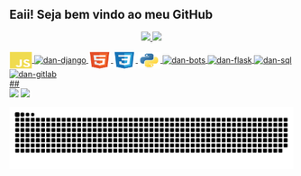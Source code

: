 ## Eaii! Seja bem vindo ao meu GitHub 
<div align="center">
  <a href="https://github.com/danilodro">
  <img height="180em" src="https://github-readme-stats.vercel.app/api?username=danilodro&show_icons=true&theme=dracula&include_all_commits=true"/>
  <img height="180em" src="https://github-readme-stats.vercel.app/api/top-langs/?username=danilodro&layout=compact&langs_count=7&theme=dracula"/>
</div>
<div style="display: inline_block"><br>
  <img align="center" alt="dan-Js" height="30" width="40" src="https://raw.githubusercontent.com/devicons/devicon/master/icons/javascript/javascript-plain.svg">
  <img align="center" alt="dan-django" height="30" width="75" src="https://img.shields.io/badge/Django-092E20?style=for-the-badge&logo=django&logoColor=white">
  <img align="center" alt="dan-HTML" height="30" width="40" src="https://raw.githubusercontent.com/devicons/devicon/master/icons/html5/html5-original.svg">
  <img align="center" alt="dan-CSS" height="30" width="40" src="https://raw.githubusercontent.com/devicons/devicon/master/icons/css3/css3-original.svg">
  <img align="center" alt="dan-Python" height="30" width="40" src="https://raw.githubusercontent.com/devicons/devicon/master/icons/python/python-original.svg">
  <img align="center" alt="dan-bots" height="30" width="75" src="https://img.shields.io/badge/Bootstrap-563D7C?style=for-the-badge&logo=bootstrap&logoColor=white">
  <img align="center" alt="dan-flask" height="30" width="75" src="https://img.shields.io/badge/Flask-000000?style=for-the-badge&logo=flask&logoColor=white">
  <img align="center" alt="dan-sql" height="30" width="75" src="https://img.shields.io/badge/SQLite-07405E?style=for-the-badge&logo=sqlite&logoColor=white">
  <img align="center" alt="dan-gitlab" height="30" width="75" src="https://img.shields.io/badge/GitLab-330F63?style=for-the-badge&logo=gitlab&logoColor=white">
</div>
  ##
<div> 
 <a href = "mailto:olivier.danilo015@gmail.com"><img src="https://img.shields.io/badge/-Gmail-%23333?style=for-the-badge&logo=gmail&logoColor=white" target="_blank"></a>
  <a href="https://www.linkedin.com/in/danilo-oliveira-ti/" target="_blank"><img src="https://img.shields.io/badge/-LinkedIn-%230077B5?style=for-the-badge&logo=linkedin&logoColor=white" target="_blank"></a> 
 
  ![Snake animation](https://github.com/danilodro/danilodro/blob/output/github-contribution-grid-snake.svg)
 
</div>
